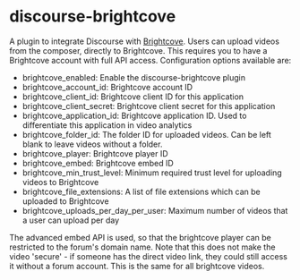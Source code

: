 # discourse-brightcove

A plugin to integrate Discourse with [Brightcove](https://www.brightcove.com/). Users can upload videos from the composer, directly to Brightcove. This requires you to have a Brightcove account with full API access. Configuration options available are:

- brightcove_enabled: Enable the discourse-brightcove plugin
- brightcove_account_id: Brightcove account ID
- brightcove_client_id: Brightcove client ID for this application
- brightcove_client_secret: Brightcove client secret for this application
- brightcove_application_id: Brightcove application ID. Used to differentiate this application in video analytics
- brightcove_folder_id: The folder ID for uploaded videos. Can be left blank to leave videos without a folder.
- brightcove_player: Brightcove player ID
- brightcove_embed: Brightcove embed ID
- brightcove_min_trust_level: Minimum required trust level for uploading videos to Brightcove
- brightcove_file_extensions: A list of file extensions which can be uploaded to Brightcove
- brightcove_uploads_per_day_per_user: Maximum number of videos that a user can upload per day

The advanced embed API is used, so that the brightcove player can be restricted to the forum's domain name. Note that this does not make the video 'secure' - if someone has the direct video link, they could still access it without a forum account. This is the same for all brightcove videos.
